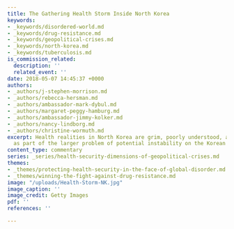 ```yaml
---
title: The Gathering Health Storm Inside North Korea
keywords:
- _keywords/disordered-world.md
- _keywords/drug-resistance.md
- _keywords/geopolitical-crises.md
- _keywords/north-korea.md
- _keywords/tuberculosis.md
is_commission_related:
  description: ''
  related_event: ''
date: 2018-05-07 14:45:37 +0000
authors:
- _authors/j-stephen-morrison.md
- _authors/rebecca-hersman.md
- _authors/ambassador-mark-dybul.md
- _authors/margaret-peggy-hamburg.md
- _authors/ambassador-jimmy-kolker.md
- _authors/nancy-lindborg.md
- _authors/christine-wormuth.md
excerpt: Health realities in North Korea are grim, poorly understood, and seldom studied
  as part of the larger problem of potential instability on the Korean peninsula.
content_type: commentary
series: _series/health-security-dimensions-of-geopolitical-crises.md
themes:
- _themes/protecting-health-security-in-the-face-of-global-disorder.md
- _themes/winning-the-fight-against-drug-resistance.md
image: "/uploads/Health-Storm-NK.jpg"
image_caption: ''
image_credit: Getty Images
pdf: ''
references: ''

---
```

